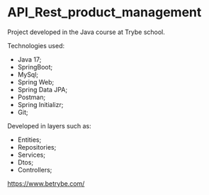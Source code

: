 # API_Rest_product_management

Project developed in the Java course at Trybe school.

Technologies used:

* Java 17;
* SpringBoot;
* MySql;
* Spring Web;
* Spring Data JPA;
* Postman;
* Spring Initializr;
* Git;

Developed in layers such as:

* Entities;
* Repositories;
* Services;
* Dtos;
* Controllers;

https://www.betrybe.com/
